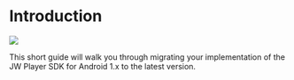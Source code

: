 # Introduction

<img src="https://img.shields.io/badge/SDK-Android%20v3-0AAC29.svg?logo=android">

This short guide will walk you through migrating your implementation of the JW Player SDK for Android 1.x to the latest version.
